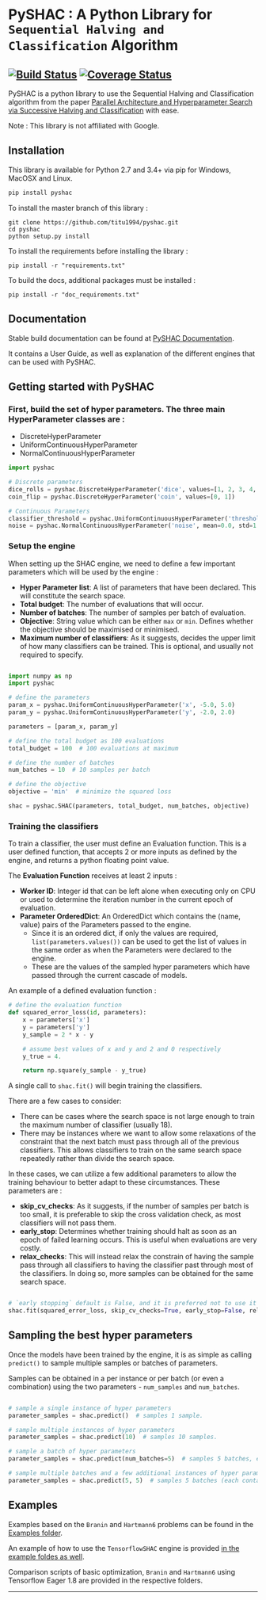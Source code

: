 # PySHAC : A Python Library for `Sequential Halving and Classification` Algorithm

[![Build Status](https://travis-ci.com/titu1994/pyshac.svg?token=Kpa1jkwxwsMcnGRBC8S2&branch=master)](https://travis-ci.com/titu1994/pyshac)
[![Coverage Status](https://coveralls.io/repos/github/titu1994/pyshac/badge.svg?branch=master)](https://coveralls.io/github/titu1994/pyshac?branch=master)
----

PySHAC is a python library to use the Sequential Halving and Classification algorithm from the paper
[Parallel Architecture and Hyperparameter Search via Successive Halving and Classification](https://arxiv.org/abs/1805.10255) with ease.

Note : This library is not affiliated with Google.

## Installation

This library is available for Python 2.7 and 3.4+ via pip for Windows, MacOSX and Linux.

```python
pip install pyshac
```

To install the master branch of this library :

```
git clone https://github.com/titu1994/pyshac.git
cd pyshac
python setup.py install
```

To install the requirements before installing the library :

```
pip install -r "requirements.txt"
```

To build the docs, additional packages must be installed :
```
pip install -r "doc_requirements.txt"
```

## Documentation

Stable build documentation can be found at [PySHAC Documentation](http://titu1994.github.io/pyshac/).

It contains a User Guide, as well as explanation of the different engines that can be used with PySHAC.

## Getting started with PySHAC

### First, build the set of hyper parameters. The three main HyperParameter classes are :

- DiscreteHyperParameter
- UniformContinuousHyperParameter
- NormalContinuousHyperParameter

```python
import pyshac

# Discrete parameters
dice_rolls = pyshac.DiscreteHyperParameter('dice', values=[1, 2, 3, 4, 5, 6])
coin_flip = pyshac.DiscreteHyperParameter('coin', values=[0, 1])

# Continuous Parameters
classifier_threshold = pyshac.UniformContinuousHyperParameter('threshold', min_value=0.0, max_value=1.0)
noise = pyshac.NormalContinuousHyperParameter('noise', mean=0.0, std=1.0)

```

### Setup the engine

When setting up the SHAC engine, we need to define a few important parameters which will be used by the engine :

- **Hyper Parameter list**: A list of parameters that have been declared. This will constitute the search space.
- **Total budget**: The number of evaluations that will occur.
- **Number of batches**: The number of samples per batch of evaluation.
- **Objective**: String value which can be either `max` or `min`. Defines whether the objective should be maximised or minimised.
- **Maximum number of classifiers**: As it suggests, decides the upper limit of how many classifiers can be trained. This is optional, and usually not required to specify.

```python

import numpy as np
import pyshac

# define the parameters
param_x = pyshac.UniformContinuousHyperParameter('x', -5.0, 5.0)
param_y = pyshac.UniformContinuousHyperParameter('y', -2.0, 2.0)

parameters = [param_x, param_y]

# define the total budget as 100 evaluations
total_budget = 100  # 100 evaluations at maximum

# define the number of batches
num_batches = 10  # 10 samples per batch

# define the objective
objective = 'min'  # minimize the squared loss

shac = pyshac.SHAC(parameters, total_budget, num_batches, objective)
```


### Training the classifiers

To train a classifier, the user must define an Evaluation function. This is a user defined function,
that accepts 2 or more inputs as defined by the engine, and returns a python floating point value.

The **Evaluation Function** receives at least 2 inputs :

- **Worker ID**: Integer id that can be left alone when executing only on CPU or used to determine the iteration number in the current epoch of evaluation.
- **Parameter OrderedDict**: An OrderedDict which contains the (name, value) pairs of the Parameters passed to the engine.
    -   Since it is an ordered dict, if only the values are required, `list(parameters.values())` can be used to get the list of values in the same order as when the Parameters were declared to the engine.
    -   These are the values of the sampled hyper parameters which have passed through the current cascade of models.

An example of a defined evaluation function :

```python
# define the evaluation function
def squared_error_loss(id, parameters):
    x = parameters['x']
    y = parameters['y']
    y_sample = 2 * x - y

    # assume best values of x and y and 2 and 0 respectively
    y_true = 4.

    return np.square(y_sample - y_true)
```

A single call to `shac.fit()` will begin training the classifiers.

There are a few cases to consider:

- There can be cases where the search space is not large enough to train the maximum number of classifier (usually 18).
- There may be instances where we want to allow some relaxations of the constraint that the next batch must pass through all
of the previous classifiers. This allows classifiers to train on the same search space repeatedly rather than divide the search space.

In these cases, we can utilize a few additional parameters to allow the training behaviour to better adapt to these circumstances.
These parameters are :

- **skip_cv_checks**: As it suggests, if the number of samples per batch is too small, it is preferable to skip the cross validation check, as most classifiers will not pass them.
- **early_stop**: Determines whether training should halt as soon as an epoch of failed learning occurs. This is useful when evaluations are very costly.
- **relax_checks**: This will instead relax the constrain of having the sample pass through all classifiers to having the classifier past through most of the classifiers. In doing so, more samples can be obtained for the same search space.

```python

# `early stopping` default is False, and it is preferred not to use it when using `relax checks`
shac.fit(squared_error_loss, skip_cv_checks=True, early_stop=False, relax_checks=True)
```

## Sampling the best hyper parameters

Once the models have been trained by the engine, it is as simple as calling `predict()` to sample multiple samples or batches of parameters.

Samples can be obtained in a per instance or per batch (or even a combination) using the two parameters - `num_samples` and `num_batches`.

```python

# sample a single instance of hyper parameters
parameter_samples = shac.predict()  # samples 1 sample.

# sample multiple instances of hyper parameters
parameter_samples = shac.predict(10)  # samples 10 samples.

# sample a batch of hyper parameters
parameter_samples = shac.predict(num_batches=5)  # samples 5 batches, each containing 10 samples.

# sample multiple batches and a few additional instances of hyper parameters
parameter_samples = shac.predict(5, 5)  # samples 5 batches (each containing 10 samples) and an additional 5 samples.
```

## Examples

Examples based on the `Branin` and `Hartmann6` problems can be found in the [Examples folder](https://github.com/titu1994/pyshac/tree/master/examples).

An example of how to use the `TensorflowSHAC` engine is provided [in the example foldes as well](https://github.com/titu1994/pyshac/tree/master/examples/tensorflow).

Comparison scripts of basic optimization, `Branin` and `Hartmann6` using Tensorflow Eager 1.8 are provided in the respective folders.

----
